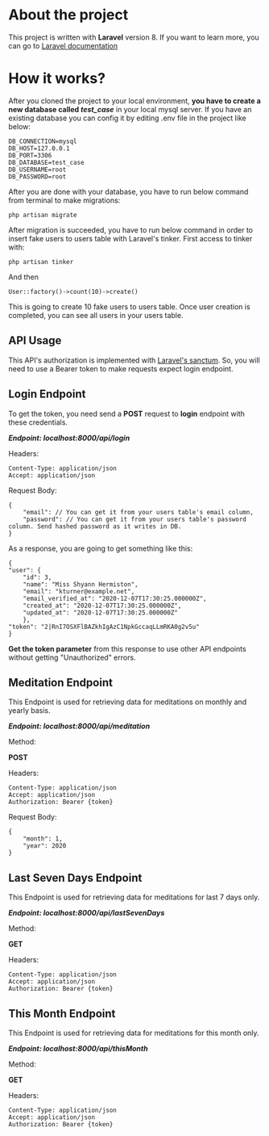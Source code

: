 # About the project

This project is written with **Laravel** version 8. If you want to learn more, you can go to [Laravel documentation](https://laravel.com/docs/8.x)


# How it works?

After you cloned the project to your local environment, **you have to create a new database called *test_case*** in your local mysql server. If you have an existing database you can config it by editing .env file in the project like below:

    DB_CONNECTION=mysql
	DB_HOST=127.0.0.1
	DB_PORT=3306
	DB_DATABASE=test_case
	DB_USERNAME=root
	DB_PASSWORD=root
After you are done with your database, you have to run below command from terminal to make migrations:

    php artisan migrate
After migration is succeeded, you have to run below command in order to insert fake users to users table with Laravel's tinker.
First access to tinker with:

    php artisan tinker

And then

    User::factory()->count(10)->create()

This is going to create 10 fake users to users table.
Once user creation is completed, you can see all users in your users table.

## API Usage

This API's authorization is implemented with [Laravel's sanctum](https://laravel.com/docs/8.x/sanctum). So, you will need to use a Bearer token to make requests expect login endpoint.

## Login Endpoint
To get the token, you need send a **POST** request to **login** endpoint with these credentials.

***Endpoint: localhost:8000/api/login***

Headers:

    Content-Type: application/json
    Accept: application/json

Request Body:

    {
        "email": // You can get it from your users table's email column,
        "password": // You can get it from your users table's password column. Send hashed password as it writes in DB.
    }

As a response, you are going to get something like this:

    {
    "user": {
	    "id": 3,
	    "name": "Miss Shyann Hermiston",
	    "email": "kturner@example.net",
	    "email_verified_at": "2020-12-07T17:30:25.000000Z",
	    "created_at": "2020-12-07T17:30:25.000000Z",
	    "updated_at": "2020-12-07T17:30:25.000000Z"
	    },
    "token": "2|RnI7OSXFlBAZkhIgAzC1NpkGccaqLLmRKA0g2v5u"
    }

**Get the token parameter** from this response to use other API endpoints without getting "Unauthorized" errors.

## Meditation Endpoint

This Endpoint is used for retrieving data for meditations on monthly and yearly basis.

***Endpoint: localhost:8000/api/meditation***

Method:

**POST**

Headers:

    Content-Type: application/json
    Accept: application/json
    Authorization: Bearer {token}

Request Body:

    {
        "month": 1,
        "year": 2020
    }
## Last Seven Days Endpoint

This Endpoint is used for retrieving data for meditations for last 7 days only.

***Endpoint: localhost:8000/api/lastSevenDays***

Method:

**GET**

Headers:

    Content-Type: application/json
    Accept: application/json
    Authorization: Bearer {token}
   
## This Month Endpoint

This Endpoint is used for retrieving data for meditations for this month only.

***Endpoint: localhost:8000/api/thisMonth***

Method:

**GET**

Headers:

    Content-Type: application/json
    Accept: application/json
    Authorization: Bearer {token}
